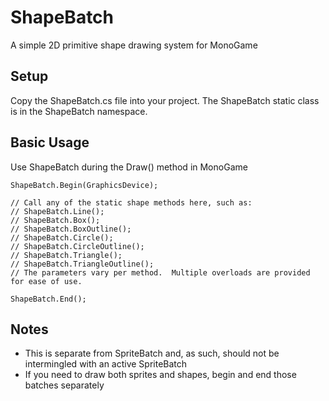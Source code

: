 # ShapeBatch
A simple 2D primitive shape drawing system for MonoGame

## Setup
Copy the ShapeBatch.cs file into your project.  The ShapeBatch static class is in the ShapeBatch namespace.

## Basic Usage
Use ShapeBatch during the Draw() method in MonoGame

```
ShapeBatch.Begin(GraphicsDevice);

// Call any of the static shape methods here, such as:
// ShapeBatch.Line();
// ShapeBatch.Box();
// ShapeBatch.BoxOutline();
// ShapeBatch.Circle();
// ShapeBatch.CircleOutline();
// ShapeBatch.Triangle();
// ShapeBatch.TriangleOutline();
// The parameters vary per method.  Multiple overloads are provided for ease of use.

ShapeBatch.End();
```

## Notes
- This is separate from SpriteBatch and, as such, should not be intermingled with an active SpriteBatch
- If you need to draw both sprites and shapes, begin and end those batches separately
